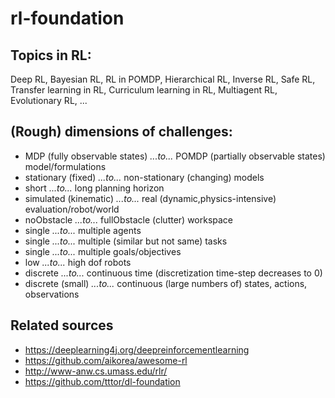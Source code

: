 # rl-foundation

## Topics in RL:
Deep RL,
Bayesian RL,
RL in POMDP,
Hierarchical RL,
Inverse RL,
Safe RL,
Transfer learning in RL,
Curriculum learning in RL,
Multiagent RL,
Evolutionary RL,
...

## (Rough) dimensions of challenges:
* MDP (fully observable states) _...to..._ POMDP (partially observable states) model/formulations
* stationary (fixed) _...to..._ non-stationary (changing) models
* short _...to..._ long planning horizon
* simulated (kinematic) _...to..._ real (dynamic,physics-intensive) evaluation/robot/world
* noObstacle _...to..._ fullObstacle (clutter) workspace
* single _...to..._ multiple agents
* single _...to..._ multiple (similar but not same) tasks
* single _...to..._ multiple goals/objectives
* low _...to..._ high dof robots
* discrete _...to..._ continuous time (discretization time-step decreases to 0)
* discrete (small) _...to..._ continuous (large numbers of) states, actions, observations

## Related sources
* https://deeplearning4j.org/deepreinforcementlearning
* https://github.com/aikorea/awesome-rl
* http://www-anw.cs.umass.edu/rlr/
* https://github.com/tttor/dl-foundation
